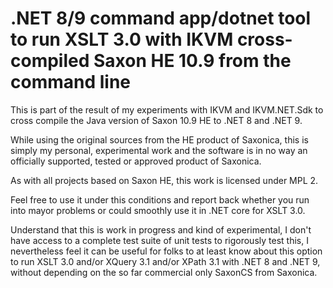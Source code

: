 ﻿# .NET 8/9 command app/dotnet tool to run XSLT 3.0 with IKVM cross-compiled Saxon HE 10.9 from the command line

This is part of the result of my experiments with IKVM and IKVM.NET.Sdk to cross compile the Java version of Saxon 10.9 HE to .NET 8 and .NET 9.

While using the original sources from the HE product of Saxonica, this is simply my personal, experimental work and the software is in
no way an officially supported, tested or approved product of Saxonica.

As with all projects based on Saxon HE, this work is licensed under MPL 2.

Feel free to use it under this conditions and report back whether you run into mayor problems or could smoothly use it in .NET core for XSLT 3.0.

Understand that this is work in progress and kind of experimental, I don't have access to a complete test suite of unit tests to rigorously test this, 
I nevertheless feel it can be useful for folks to at least know about this option to run XSLT 3.0 and/or XQuery 3.1 and/or XPath 3.1 with .NET 8 and .NET 9,
without depending on the so far commercial only SaxonCS from Saxonica. 